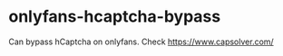 # onlyfans-hcaptcha-bypass
Can bypass hCaptcha on onlyfans. Check https://www.capsolver.com/ 












































                                             